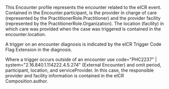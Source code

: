 This Encounter profile represents the encounter related to the eICR event. Contained in the Encounter.participant, is the provider in charge of care (represented by the PractitionerRole.Practitioner) and the provider facility (represented by the PractitionerRole.Organization). The location (facility) in which care was provided when the case was triggered is contained in the encounter.location.

A trigger on an encounter diagnosis is indicated by the eICR Trigger Code Flag Extension in the diagnosis.

Where a trigger occurs outside of an encounter use code="PHC2237" \| system="2.16.840.1.114222.4.5.274" (External Encounter) and omit period, participant, location, and serviceProvider. In this case, the responsible provider and facility information is contained in the eICR Composition.author.